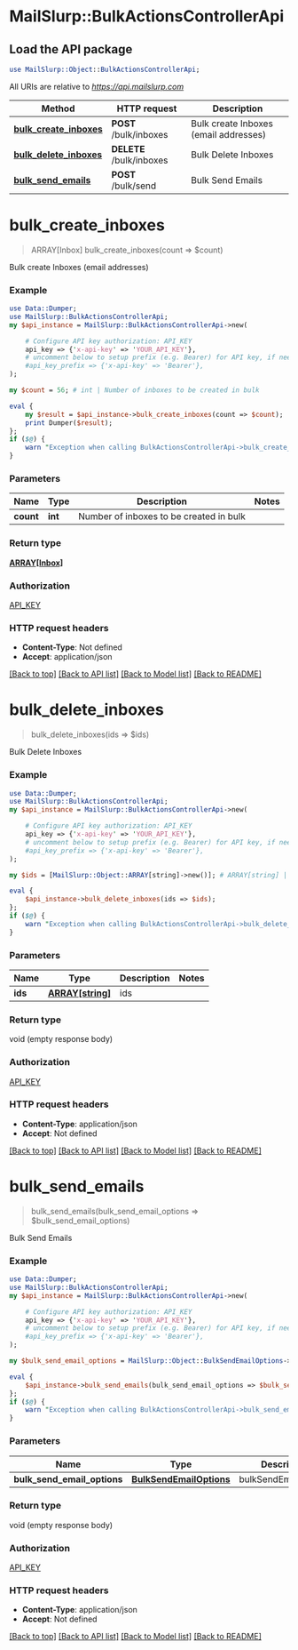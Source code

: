 # MailSlurp::BulkActionsControllerApi

## Load the API package
```perl
use MailSlurp::Object::BulkActionsControllerApi;
```

All URIs are relative to *https://api.mailslurp.com*

Method | HTTP request | Description
------------- | ------------- | -------------
[**bulk_create_inboxes**](BulkActionsControllerApi.md#bulk_create_inboxes) | **POST** /bulk/inboxes | Bulk create Inboxes (email addresses)
[**bulk_delete_inboxes**](BulkActionsControllerApi.md#bulk_delete_inboxes) | **DELETE** /bulk/inboxes | Bulk Delete Inboxes
[**bulk_send_emails**](BulkActionsControllerApi.md#bulk_send_emails) | **POST** /bulk/send | Bulk Send Emails


# **bulk_create_inboxes**
> ARRAY[Inbox] bulk_create_inboxes(count => $count)

Bulk create Inboxes (email addresses)

### Example 
```perl
use Data::Dumper;
use MailSlurp::BulkActionsControllerApi;
my $api_instance = MailSlurp::BulkActionsControllerApi->new(

    # Configure API key authorization: API_KEY
    api_key => {'x-api-key' => 'YOUR_API_KEY'},
    # uncomment below to setup prefix (e.g. Bearer) for API key, if needed
    #api_key_prefix => {'x-api-key' => 'Bearer'},
);

my $count = 56; # int | Number of inboxes to be created in bulk

eval { 
    my $result = $api_instance->bulk_create_inboxes(count => $count);
    print Dumper($result);
};
if ($@) {
    warn "Exception when calling BulkActionsControllerApi->bulk_create_inboxes: $@\n";
}
```

### Parameters

Name | Type | Description  | Notes
------------- | ------------- | ------------- | -------------
 **count** | **int**| Number of inboxes to be created in bulk | 

### Return type

[**ARRAY[Inbox]**](Inbox.md)

### Authorization

[API_KEY](../README.md#API_KEY)

### HTTP request headers

 - **Content-Type**: Not defined
 - **Accept**: application/json

[[Back to top]](#) [[Back to API list]](../README.md#documentation-for-api-endpoints) [[Back to Model list]](../README.md#documentation-for-models) [[Back to README]](../README.md)

# **bulk_delete_inboxes**
> bulk_delete_inboxes(ids => $ids)

Bulk Delete Inboxes

### Example 
```perl
use Data::Dumper;
use MailSlurp::BulkActionsControllerApi;
my $api_instance = MailSlurp::BulkActionsControllerApi->new(

    # Configure API key authorization: API_KEY
    api_key => {'x-api-key' => 'YOUR_API_KEY'},
    # uncomment below to setup prefix (e.g. Bearer) for API key, if needed
    #api_key_prefix => {'x-api-key' => 'Bearer'},
);

my $ids = [MailSlurp::Object::ARRAY[string]->new()]; # ARRAY[string] | ids

eval { 
    $api_instance->bulk_delete_inboxes(ids => $ids);
};
if ($@) {
    warn "Exception when calling BulkActionsControllerApi->bulk_delete_inboxes: $@\n";
}
```

### Parameters

Name | Type | Description  | Notes
------------- | ------------- | ------------- | -------------
 **ids** | [**ARRAY[string]**](string.md)| ids | 

### Return type

void (empty response body)

### Authorization

[API_KEY](../README.md#API_KEY)

### HTTP request headers

 - **Content-Type**: application/json
 - **Accept**: Not defined

[[Back to top]](#) [[Back to API list]](../README.md#documentation-for-api-endpoints) [[Back to Model list]](../README.md#documentation-for-models) [[Back to README]](../README.md)

# **bulk_send_emails**
> bulk_send_emails(bulk_send_email_options => $bulk_send_email_options)

Bulk Send Emails

### Example 
```perl
use Data::Dumper;
use MailSlurp::BulkActionsControllerApi;
my $api_instance = MailSlurp::BulkActionsControllerApi->new(

    # Configure API key authorization: API_KEY
    api_key => {'x-api-key' => 'YOUR_API_KEY'},
    # uncomment below to setup prefix (e.g. Bearer) for API key, if needed
    #api_key_prefix => {'x-api-key' => 'Bearer'},
);

my $bulk_send_email_options = MailSlurp::Object::BulkSendEmailOptions->new(); # BulkSendEmailOptions | bulkSendEmailOptions

eval { 
    $api_instance->bulk_send_emails(bulk_send_email_options => $bulk_send_email_options);
};
if ($@) {
    warn "Exception when calling BulkActionsControllerApi->bulk_send_emails: $@\n";
}
```

### Parameters

Name | Type | Description  | Notes
------------- | ------------- | ------------- | -------------
 **bulk_send_email_options** | [**BulkSendEmailOptions**](BulkSendEmailOptions.md)| bulkSendEmailOptions | 

### Return type

void (empty response body)

### Authorization

[API_KEY](../README.md#API_KEY)

### HTTP request headers

 - **Content-Type**: application/json
 - **Accept**: Not defined

[[Back to top]](#) [[Back to API list]](../README.md#documentation-for-api-endpoints) [[Back to Model list]](../README.md#documentation-for-models) [[Back to README]](../README.md)

